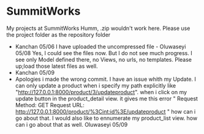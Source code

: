 # SummitWorks
My projects at SummitWorks
Humm, .zip wouldn't work here. Please use the project folder as the repository folder 
- Kanchan 05/06
I have uploaded the uncompressed file - Oluwaseyi 05/08 
Yes, I could see the files now. But I do not see much progress. I see only Model defined there, no Views, no urls, no templates. Please up;load those latest files as well.
- Kanchan 05/09
- Apologies i made the wrong commit. I have an issue whith my Update. I can only update a product when i specify my path explicitly like "http://127.0.0.1:8000/product/3/updateproduct". when i click on my update button in the product_detail view. it gives me this error " Request Method:	GET
Request URL:	http://127.0.0.1:8000/product/%3Cint:id%3E/updateproduct " how can i go about that. I would also like to ennumerate my product_list view. how can i go about that as well. Oluwaseyi 05/09 
